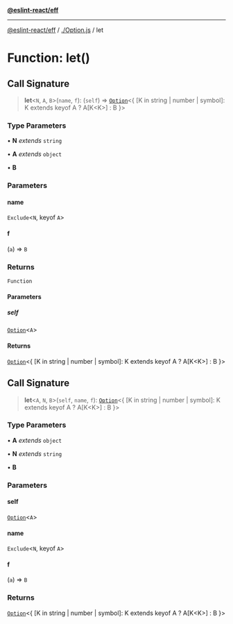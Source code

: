 [**@eslint-react/eff**](../../README.md)

***

[@eslint-react/eff](../../README.md) / [./Option.js](../README.md) / let

# Function: let()

## Call Signature

> **let**\<`N`, `A`, `B`\>(`name`, `f`): (`self`) => [`Option`](../type-aliases/Option.md)\<\{ \[K in string \| number \| symbol\]: K extends keyof A ? A\[K\<K\>\] : B \}\>

### Type Parameters

• **N** *extends* `string`

• **A** *extends* `object`

• **B**

### Parameters

#### name

`Exclude`\<`N`, keyof `A`\>

#### f

(`a`) => `B`

### Returns

`Function`

#### Parameters

##### self

[`Option`](../type-aliases/Option.md)\<`A`\>

#### Returns

[`Option`](../type-aliases/Option.md)\<\{ \[K in string \| number \| symbol\]: K extends keyof A ? A\[K\<K\>\] : B \}\>

## Call Signature

> **let**\<`A`, `N`, `B`\>(`self`, `name`, `f`): [`Option`](../type-aliases/Option.md)\<\{ \[K in string \| number \| symbol\]: K extends keyof A ? A\[K\<K\>\] : B \}\>

### Type Parameters

• **A** *extends* `object`

• **N** *extends* `string`

• **B**

### Parameters

#### self

[`Option`](../type-aliases/Option.md)\<`A`\>

#### name

`Exclude`\<`N`, keyof `A`\>

#### f

(`a`) => `B`

### Returns

[`Option`](../type-aliases/Option.md)\<\{ \[K in string \| number \| symbol\]: K extends keyof A ? A\[K\<K\>\] : B \}\>

